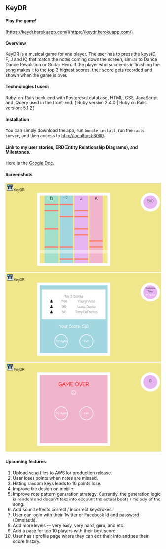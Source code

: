 ## KeyDR

#### Play the game!
[https://keydr.herokuapp.com/](https://keydr.herokuapp.com/)

#### Overview
KeyDR is a musical game for one player. The user has to press the keys(D, F, J and K) that match the notes coming down the screen, similar to Dance Dance Revolution or Guitar Hero. If the player who succeeds in finishing the song makes it to the top 3 highest scores, their score gets recorded and shown when the game is over.

#### Technologies I used:

Ruby-on-Rails back-end with Postgresql database, HTML, CSS, JavaScript and jQuery used in the front-end.
( Ruby version 2.4.0 | Ruby on Rails version: 5.1.2 )

#### Installation
You can simply download the app, run `bundle install`, run the `rails server`, and then access to [http://localhost:3000](http://localhost:3000).

#### Link to my user stories, ERD(Entity Relationship Diagrams), and Milestones.
Here is the [Google Doc](https://docs.google.com/spreadsheets/d/1_IuCUMA9GzS1Uf2ccIaUCIwLwk-VfAWMDx5Zg5B4wsA/edit?usp=sharing).

#### Screenshots
<img src="https://github.com/younjiwoo/keydr/blob/master/app/assets/images/ScreenShot1.png" max-width="60%">
<img src="https://github.com/younjiwoo/keydr/blob/master/app/assets/images/ScreenShot2.png" max-width="60%">
<img src="https://github.com/younjiwoo/keydr/blob/master/app/assets/images/ScreenShot3.png" max-width="60%">

#### Upcoming features
1. Upload song files to AWS for production release.
2. User loses points when notes are missed.
3. Hitting random keys leads to 10 points lose.
4. Improve the design on mobile.
5. Improve note pattern generation strategy. Currently, the generation logic is random and doesn't take into account the actual beats / melody of the song.
6. Add sound effects correct / incorrect keystrokes.
7. User can login with their Twitter or Facebook id and password (Omniauth).
8. Add more levels -- very easy, very hard, guru, and etc.
9. Add a page for top 10 players with their best score.
10. User has a profile page where they can edit their info and see their score history.
